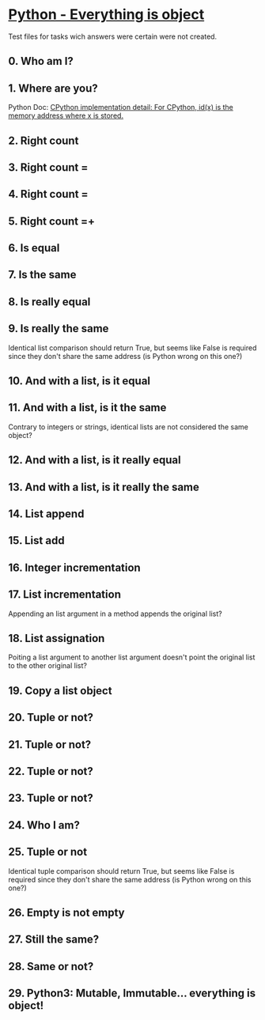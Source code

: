 # [Python - Everything is object](https://intranet.hbtn.io/projects/2126)
Test files for tasks wich answers were certain were not created.

## 0. Who am I?

## 1. Where are you?
Python Doc: [CPython implementation detail: For CPython, id(x) is the memory address where x is stored.](https://docs.python.org/3/reference/datamodel.html)

## 2. Right count
## 3. Right count =
## 4. Right count =
## 5. Right count =+
## 6. Is equal
## 7. Is the same
## 8. Is really equal
## 9. Is really the same
Identical list comparison should return True, but seems like False is required since they don't share the same address (is Python wrong on this one?)

## 10. And with a list, is it equal

## 11. And with a list, is it the same
Contrary to integers or strings, identical lists are not considered the same object?

## 12. And with a list, is it really equal
## 13. And with a list, is it really the same
## 14. List append
## 15. List add
## 16. Integer incrementation

## 17. List incrementation
Appending an list argument in a method appends the original list?

## 18. List assignation
Poiting a list argument to another list argument doesn't point the original list to the other original list?

## 19. Copy a list object
## 20. Tuple or not?
## 21. Tuple or not?
## 22. Tuple or not?
## 23. Tuple or not?
## 24. Who I am?
## 25. Tuple or not
Identical tuple comparison should return True, but seems like False is required since they don't share the same address (is Python wrong on this one?)

## 26. Empty is not empty
## 27. Still the same?
## 28. Same or not?
## 29. Python3: Mutable, Immutable... everything is object!
